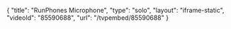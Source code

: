 {
    "title": "RunPhones Microphone",
    "type": "solo",
    "layout": "iframe-static",
    "videoId": "85590688",
    "url": "\/tvpembed\/85590688"
}